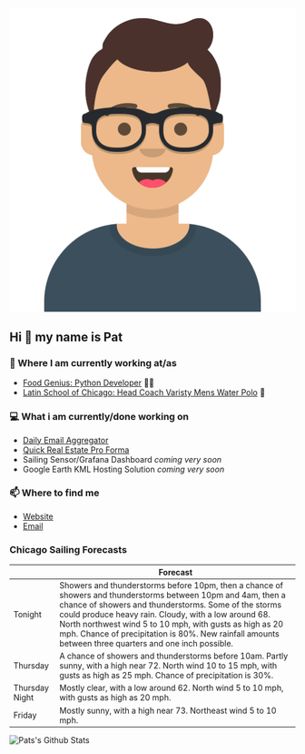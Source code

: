[![Social banner for p-j-falconer](https://raw.githubusercontent.com/P-J-FALCONER/P-J-FALCONER/master/assets/avataaars.svg)](https://patfalconer.com/)
## Hi :wave: my name is Pat

### 💼 Where I am currently working at/as
- [Food Genius: Python Developer](https://getfoodgenius.com/) 🍔🐍
- [Latin School of Chicago: Head Coach Varisty Mens Water Polo](https://www.latinschool.org/) 🤽


### 💻 What i am currently/done working on
 - [Daily Email Aggregator](https://github.com/P-J-FALCONER/dott_daily_mail)
 - [Quick Real Estate Pro Forma](https://github.com/P-J-FALCONER/henry)
 - Sailing Sensor/Grafana Dashboard *coming very soon*
 - Google Earth KML Hosting Solution *coming very soon*

### 📫 Where to find me
 - [Website](https://patfalconer.com/)
 - [Email](mailto:patrick.j.falconer@gmail.com)


### Chicago Sailing Forecasts
|   | Forecast  |
|---|---|
| Tonight | Showers and thunderstorms before 10pm, then a chance of showers and thunderstorms between 10pm and 4am, then a chance of showers and thunderstorms. Some of the storms could produce heavy rain. Cloudy, with a low around 68. North northwest wind 5 to 10 mph, with gusts as high as 20 mph. Chance of precipitation is 80%. New rainfall amounts between three quarters and one inch possible. |
| Thursday | A chance of showers and thunderstorms before 10am. Partly sunny, with a high near 72. North wind 10 to 15 mph, with gusts as high as 25 mph. Chance of precipitation is 30%. |
| Thursday Night | Mostly clear, with a low around 62. North wind 5 to 10 mph, with gusts as high as 20 mph. |
| Friday | Mostly sunny, with a high near 73. Northeast wind 5 to 10 mph. |

![Pats's Github Stats](https://github-readme-stats.vercel.app/api?username=p-j-falconer&show_icons=true&theme=radical)
